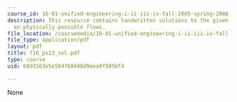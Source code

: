 ```yaml
---
course_id: 16-01-unified-engineering-i-ii-iii-iv-fall-2005-spring-2006
description: This resource contains handwritten solutions to the given problem set
  on physically-possible flows.
file_location: /coursemedia/16-01-unified-engineering-i-ii-iii-iv-fall-2005-spring-2006/6893163e5e564f68d48d9eea0f589bf4_f16_ps13_sol.pdf
file_type: application/pdf
layout: pdf
title: f16_ps13_sol.pdf
type: course
uid: 6893163e5e564f68d48d9eea0f589bf4

---
```

None